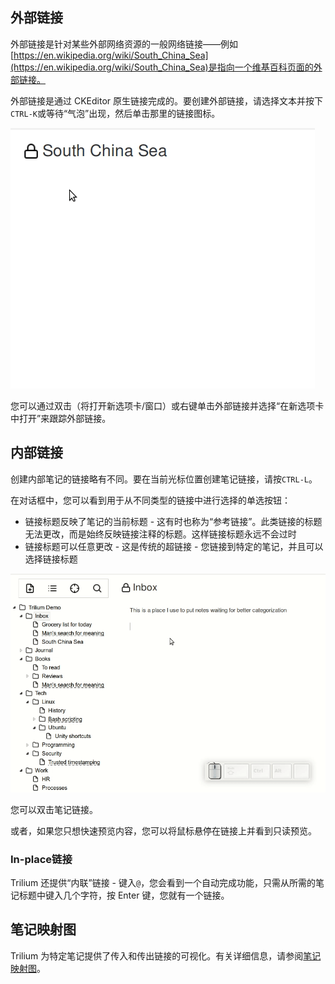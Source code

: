 **外部链接**
--------

外部链接是针对某些外部网络资源的一般网络链接——例如[https://en.wikipedia.org/wiki/South_China_Sea](https://en.wikipedia.org/wiki/South_China_Sea)是指向一个维基百科页面的外部链接。

外部链接是通过 CKEditor 原生链接完成的。要创建外部链接，请选择文本并按下`CTRL-K`或等待“气泡”出现，然后单击那里的链接图标。

![](gifs/create-external-link.gif)

您可以通过双击（将打开新选项卡/窗口）或右键单击外部链接并选择“在新选项卡中打开”来跟踪外部链接。

**内部链接**
-----------

创建内部笔记的链接略有不同。要在当前光标位置创建笔记链接，请按`CTRL-L`。

在对话框中，您可以看到用于从不同类型的链接中进行选择的单选按钮：

*   链接标题反映了笔记的当前标题 - 这有时也称为“参考链接”。此类链接的标题无法更改，而是始终反映链接注释的标题。这样链接标题永远不会过时
*   链接标题可以任意更改 - 这是传统的超链接 - 您链接到特定的笔记，并且可以选择链接标题

![](gifs/create-link-to-note.gif)

您可以双击笔记链接。

或者，如果您只想快速预览内容，您可以将鼠标悬停在链接上并看到只读预览。

### **In-place链接**

Trilium 还提供“内联”链接 - 键入`@`，您会看到一个自动完成功能，只需从所需的笔记标题中键入几个字符，按 Enter 键，您就有一个链接。

**笔记映射图**
---------

Trilium 为特定笔记提供了传入和传出链接的可视化。有关详细信息，请参阅[笔记映射图](./笔记映射图.md)。